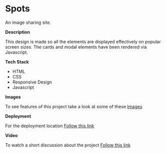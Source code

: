 # Spots

An image sharing site.

**Description**

This design is made so all the elements are displayed effectively on popular screen sizes. The cards and modal elements have been rendered via Javascript.

**Tech Stack**

- HTML
- CSS
- Responsive Design
- Javascript

**Images**

To see features of this project take a look at some of these [Images](https://drive.google.com/drive/folders/1BeZe7HS-JOLOahJ_tl_85KMJ5t9kKyTE?usp=drive_link)

**Deployment**

For the deployment location [Follow this link](https://jellyfish15.github.io/se_project_spots/)

**Video**

To watch a short discussion about the project [Follow this link](https://drive.google.com/file/d/1llM4PnukAkI6UjyRaqxhgTGbNIqWShg2/view?usp=sharing)

